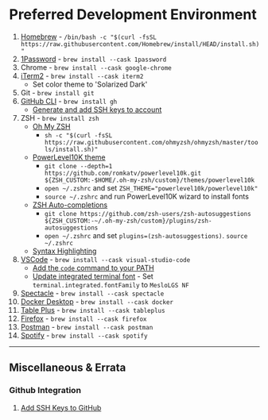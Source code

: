 # Preferred Development Environment

1. [Homebrew](https://brew.sh/) - `/bin/bash -c "$(curl -fsSL https://raw.githubusercontent.com/Homebrew/install/HEAD/install.sh)"`
1. [1Password](https://www.1password.com) - `brew install --cask 1password`
1. Chrome - `brew install --cask google-chrome`
1. [iTerm2](https://iterm2.com/) - `brew install --cask iterm2`
   * Set color theme to 'Solarized Dark'
1. Git - `brew install git`
1. [GitHub CLI](https://cli.github.com/) - `brew install gh`
   * [Generate and add SSH keys to account](https://docs.github.com/en/authentication/connecting-to-github-with-ssh/generating-a-new-ssh-key-and-adding-it-to-the-ssh-agent)
1. ZSH - `brew install zsh`
   * [Oh My ZSH](https://github.com/ohmyzsh/ohmyzsh)
      * `sh -c "$(curl -fsSL https://raw.githubusercontent.com/ohmyzsh/ohmyzsh/master/tools/install.sh)"`
   * [PowerLevel10K theme](https://github.com/romkatv/powerlevel10k#oh-my-zsh)
      * `git clone --depth=1 https://github.com/romkatv/powerlevel10k.git ${ZSH_CUSTOM:-$HOME/.oh-my-zsh/custom}/themes/powerlevel10k`
      * `open ~/.zshrc` and set `ZSH_THEME="powerlevel10k/powerlevel10k"`
      * `source ~/.zshrc` and run PowerLevel10K wizard to install fonts
   * [ZSH Auto-completions](https://github.com/zsh-users/zsh-autosuggestions/blob/master/INSTALL.md#oh-my-zsh)
      * `git clone https://github.com/zsh-users/zsh-autosuggestions ${ZSH_CUSTOM:-~/.oh-my-zsh/custom}/plugins/zsh-autosuggestions`
      * `open ~/.zshrc` and set `plugins=(zsh-autosuggestions)`. `source ~/.zshrc`
   * [Syntax Highlighting](https://gist.github.com/kevin-smets/8568070#syntax-highlighting)
1. [VSCode](https://code.visualstudio.com/Download) - `brew install --cask visual-studio-code`
   * [Add the `code` command to your PATH](https://code.visualstudio.com/docs/setup/mac#_launching-from-the-command-line)
   * [Update integrated terminal font](https://gist.github.com/kevin-smets/8568070#visual-studio-code-config) - Set `terminal.integrated.fontFamily` to `MesloLGS NF`
1. [Spectacle](https://www.spectacleapp.com/) - `brew install --cask spectacle`
1. [Docker Desktop](https://www.docker.com/products/docker-desktop) - `brew install --cask docker`
1. [Table Plus](https://tableplus.com/) - `brew install --cask tableplus`
1. [Firefox](https://www.mozilla.org/en-US/firefox/new/) - `brew install --cask firefox`
1. [Postman](https://www.postman.com/) - `brew install --cask postman`
1. [Spotify](https://www.spotify.com) - `brew install --cask spotify`

---

## Miscellaneous & Errata

### Github Integration
1. [Add SSH Keys to GitHub](https://docs.github.com/en/free-pro-team@latest/github/authenticating-to-github/connecting-to-github-with-ssh)